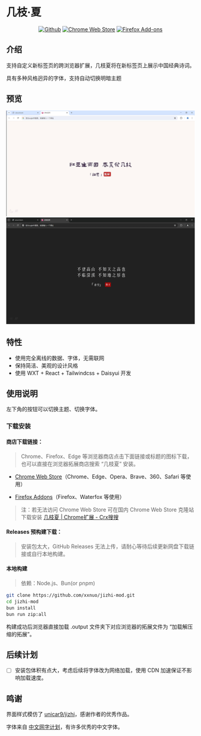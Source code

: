 # 几枝·夏

<p align="center">
  <a
    rel="noreferrer noopener" target="_blank" target="_blank"
    href="https://github.com/xxnuo/jizhi-mod"
    ><img
      alt="Github"
      src="https://img.shields.io/badge/Github-141e24.svg?style=for-the-badge&logo=github&logoColor=white"
  /></a>
  <a
    rel="noreferrer noopener" target="_blank" target="_blank"
    href="https://chromewebstore.google.com/detail/%E5%87%A0%E6%9E%9D%E5%A4%8F/aihpjpjndpdkbmdjghjglbmippnjlkcp"
    ><img
      alt="Chrome Web Store"
      src="https://img.shields.io/badge/Chrome-141e24.svg?&style=for-the-badge&logo=google-chrome&logoColor=white"
  /></a>
  <a rel="noreferrer noopener" target="_blank" href="https://addons.mozilla.org/zh-CN/firefox/addon/%E5%87%A0%E6%9E%9D%E5%A4%8F/"
    ><img
      alt="Firefox Add-ons"
      src="https://img.shields.io/badge/Firefox-141e24.svg?&style=for-the-badge&logo=firefox-browser&logoColor=white"
  /></a>
  <!-- <a rel="noreferrer noopener" target="_blank" href=""
    ><img
      alt="Apple App Store"
      src="https://img.shields.io/badge/Safari-141e24.svg?&style=for-the-badge&logo=safari&logoColor=white"
  /></a>
  <a
    rel="noreferrer noopener" target="_blank"
    href=""
    ><img
      alt="Edge Addons"
      src="https://img.shields.io/badge/Edge-141e24.svg?&style=for-the-badge&logo=microsoft-edge&logoColor=white"
  /></a>
  <a el="noreferrer noopener" href=""
    ><img
      alt="Thunderbird"
      src="https://img.shields.io/badge/Thunderbird-141e24.svg?&style=for-the-badge&logo=thunderbird&logoColor=white"
  /></a> -->
</p>

## 介绍

支持自定义新标签页的跨浏览器扩展，几枝夏将在新标签页上展示中国经典诗词。

具有多种风格迥异的字体，支持自动切换明暗主题

## 预览

![LightTheme](preview/light.png)
![DarkTheme](preview/dark.png)

## 特性

- 使用完全离线的数据、字体，无需联网
- 保持简洁、美观的设计风格
- 使用 WXT + React + Tailwindcss + Daisyui 开发

## 使用说明

左下角的按钮可以切换主题、切换字体。

### 下载安装

#### 商店下载链接：

> Chrome、Firefox、Edge 等浏览器商店点击下面链接或标题的图标下载，也可以直接在浏览器拓展商店搜索 “几枝夏” 安装。

- [Chrome Web Store](https://chrome.google.com/webstore/detail/aihpjpjndpdkbmdjghjglbmippnjlkcp)（Chrome、Edge、Opera、Brave、360、Safari 等使用）

- [Firefox Addons](https://addons.mozilla.org/zh-CN/firefox/addon/%E5%87%A0%E6%9E%9D%E5%A4%8F/)（Firefox、Waterfox 等使用）

> 注：若无法访问 Chrome Web Store 可在国内 Chrome Web Store 克隆站下载安装 [几枝夏 | Chrome扩展 - Crx搜搜](https://www.crxsoso.com/webstore/detail/aihpjpjndpdkbmdjghjglbmippnjlkcp)

#### Releases 预构建下载：

> 安装包太大，GitHub Releases 无法上传，请耐心等待后续更新网盘下载链接或自行本地构建。

#### 本地构建

> 依赖：Node.js、Bun(or pnpm)

```bash
git clone https://github.com/xxnuo/jizhi-mod.git
cd jizhi-mod
bun install
bun run zip:all
```

构建成功后浏览器直接加载 .output 文件夹下对应浏览器的拓展文件为 “加载解压缩的拓展”。

## 后续计划

- [ ] 安装包体积有点大，考虑后续将字体改为网络加载，使用 CDN 加速保证不影响加载速度。

## 鸣谢

界面样式模仿了 [unicar9/jizhi](https://github.com/unicar9/jizhi)，感谢作者的优秀作品。

字体来自 [中文网字计划](https://chinese-font.netlify.app/)，有许多优秀的中文字体。
